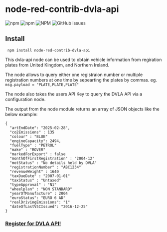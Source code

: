 # node-red-contrib-dvla-api

![npm](https://img.shields.io/npm/dt/node-red-contrib-dvla-api?label=Downloads&logo=NPM&style=flat-square) ![npm](https://img.shields.io/npm/v/node-red-contrib-dvla-api?label=Version&logo=NPM&style=flat-square) ![NPM](https://img.shields.io/npm/l/node-red-contrib-dvla-api?style=flat-square) ![GitHub issues](https://img.shields.io/github/issues/adonnelly759/node-red-contrib-dvla-api?style=flat-square)

## Install
``` npm install node-red-contrib-dvla-api```

This dvla-api node can be used to obtain vehicle information from regiration plates from United Kingdom, and Northern Ireland.

The node allows to query either one registraion number or multiple registration numbers at one time by sepearting the plates by commas. eg. ```msg.payload = "PLATE,PLATE,PLATE"```

The node also takes the users API Key to query the DVLA API via a configuration node.

The output from the node module returns an array of JSON objects like the below example:
```
{
  "artEndDate": "2025-02-28",
  "co2Emissions" : 135
  "colour" : "BLUE"
  "engineCapacity": 2494,
  "fuelType" : "PETROL"
  "make" : "ROVER"
  "markedForExport" : false
  "monthOfFirstRegistration" : "2004-12"
  "motStatus" : "No details held by DVLA"
  "registrationNumber" : "ABC1234"
  "revenueWeight" : 1640
  "taxDueDate" : "2007-01-01"
  "taxStatus" : "Untaxed"
  "typeApproval" : "N1"
  "wheelplan" : "NON STANDARD"
  "yearOfManufacture" : 2004
  "euroStatus": "EURO 6 AD"
  "realDrivingEmissions": "1"
  "dateOfLastV5CIssued": "2016-12-25"
}
```

### [Register for DVLA API!](https://developer-portal.driver-vehicle-licensing.api.gov.uk/apis/vehicle-enquiry-service/vehicle-enquiry-service-description.html#register-for-ves-api "Register for DVLA API")
